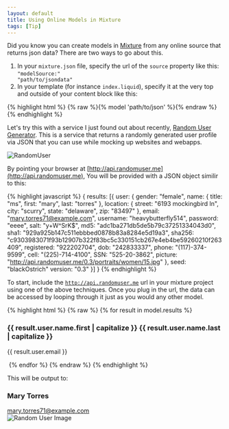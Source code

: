 ```yaml
---
layout: default
title: Using Online Models in Mixture
tags: [Tip]
---
```


Did you know you can create models in [Mixture](http://mixture.io) from any online source that returns json data? There are two ways to go about this.

1. In your <code>mixture.json</code> file, specify the url of the <code>source</code> property like this: <code>"modelSource:" "path/to/jsondata"</code>
2. In your template (for instance <code>index.liquid</code>), specify it at the very top and outside of your content block like this:

{% highlight html %}
{% raw %}{% model 'path/to/json' %}{% endraw %} 
{% endhighlight %} 

Let's try this with a service I just found out about recently, [Random User Generator](http://randomuser.me). This is a service that returns a randomly generated user profile via JSON that you can use while mocking up websites and webapps. 

![RandomUser]({{baseurl}}/public/img/post_assets/randomuser/randomuserbanner.png)

By pointing your browser at [http://api.randomuser.me](http://api.randomuser.me), You will be provided with a JSON object similir to this:

{% highlight javascript %}
{
  results: [{
    user: {
      gender: "female",
      name: {
        title: "ms",
        first: "mary",
        last: "torres"
      },
      location: {
        street: "6193 mockingbird ln",
        city: "scurry",
        state: "delaware",
        zip: "83497"
      },
        email: "mary.torres71@example.com",
        username: "heavybutterfly514",
        password: "eeee",
        salt: "y+W^SrK$",
        md5: "adc1ba271db5de5b79c37251334043d0",
        sha1: "929a925b147c511ebbbed0878b83a8284e5d19a3",
        sha256: "c9303983071f93b12907b322f83bc5c330151cb267e4eb4be59260210f263409",
        registered: "922202704",
        dob: "242833337",
        phone: "(117)-374-9599",
        cell: "(225)-714-4100",
        SSN: "525-20-3862",
        picture: "http://api.randomuser.me/0.3/portraits/women/15.jpg"
      },
      seed: "blackOstrich"
      version: "0.3"
    }]
}
{% endhighlight %}

To start, include the <code>http://api.randomuser.me</code> url in your mixture project using one of the above techniques. Once you plug in the url, the data can be accessed by looping through it just as you would any other model. 

{% highlight html %}
{% raw %}
{% for result in model.results %}         
	<h3>
	    {{ result.user.name.first | capitalize }}
	    {{ result.user.name.last | capitalize }}
	</h3>
	<p>{{ result.user.email }}</p>
	<img src="{{ result.user.picture }}" alt="">
{% endfor %}
{% endraw %}
{% endhighlight %}

This will be output to:

### Mary Torres  
mary.torres71@example.com  
![Random User Image]({{baseurl}}/public/img/post_assets/randomuser/randomuser.jpg)

